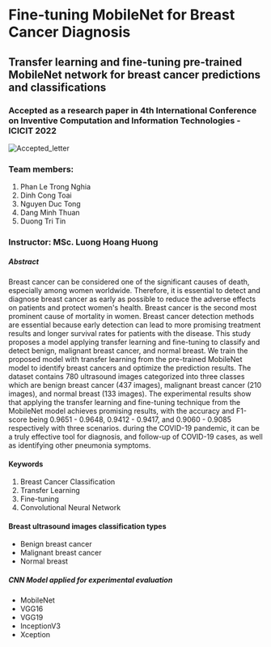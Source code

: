 # Fine-tuning MobileNet for Breast Cancer Diagnosis
## Transfer learning and fine-tuning pre-trained MobileNet network for breast cancer predictions and classifications

### Accepted as a research paper in 4th International Conference on Inventive Computation and Information Technologies - ICICIT 2022
![Accepted_letter](https://user-images.githubusercontent.com/57785224/169420410-be8fe7ca-0394-46d6-a478-a768d75214b3.png)

### Team members:
1. Phan Le Trong Nghia
2. Dinh Cong Toai
3. Nguyen Duc Tong
4. Dang Minh Thuan
5. Duong Tri Tin

### Instructor: MSc. Luong Hoang Huong

##### Abstract
Breast cancer can be considered one of the significant causes of death, especially among women worldwide. Therefore, it is essential to detect and diagnose breast cancer as early as possible to reduce the adverse effects on patients and protect women's health. Breast cancer is the second most prominent cause of mortality in women. Breast cancer detection methods are essential because early detection can lead to more promising treatment results and longer survival rates for patients with the disease. This study proposes a model applying transfer learning and fine-tuning to classify and detect benign, malignant breast cancer, and normal breast. We train the proposed model with transfer learning from the pre-trained MobileNet model to identify breast cancers and optimize the prediction results. The dataset contains 780 ultrasound images categorized into three classes which are benign breast cancer (437 images), malignant breast cancer (210 images), and normal breast (133 images). The experimental results show that applying the transfer learning and fine-tuning technique from the MobileNet model achieves promising results, with the accuracy and F1-score being 0.9651 - 0.9648, 0.9412 - 0.9417, and 0.9060 - 0.9085 respectively with three scenarios. during the COVID-19 pandemic, it can be a truly effective tool for diagnosis, and follow-up of COVID-19 cases, as well as identifying other pneumonia symptoms.

#### Keywords
1. Breast Cancer Classification 
2. Transfer Learning
3. Fine-tuning
4. Convolutional Neural Network

#### Breast ultrasound images classification types
* Benign breast cancer
* Malignant breast cancer
* Normal breast

##### CNN Model applied for experimental evaluation
* MobileNet
* VGG16
* VGG19
* InceptionV3
* Xception
